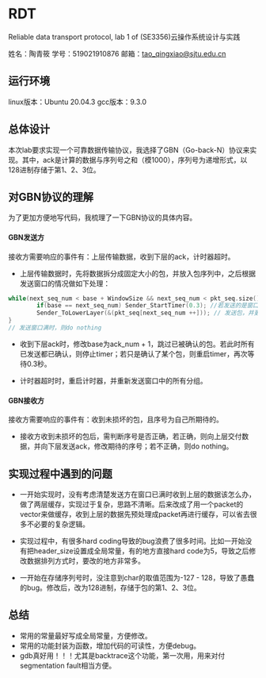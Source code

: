 # RDT
Reliable data transport protocol, lab 1 of (SE3356)云操作系统设计与实践

姓名：陶青筱
学号：519021910876
邮箱：tao_qingxiao@sjtu.edu.cn

## 运行环境

linux版本：Ubuntu 20.04.3
gcc版本：9.3.0

## 总体设计

本次lab要求实现一个可靠数据传输协议，我选择了GBN（Go-back-N）协议来实现。其中，ack是计算的数据与序列号之和（模1000），序列号为递增形式，以128进制存储于第1、2、3位。

## 对GBN协议的理解

为了更加方便地写代码，我梳理了一下GBN协议的具体内容。

#### GBN发送方

接收方需要响应的事件有：上层传输数据，收到下层的ack，计时器超时。

- 上层传输数据时，先将数据拆分成固定大小的包，并放入包序列中，之后根据发送窗口的情况做如下处理：
```c++
while(next_seq_num < base + WindowSize && next_seq_num < pkt_seq.size()) { // 发送窗口未满
        if(base == next_seq_num) Sender_StartTimer(0.3); //若发送的是窗口中第一个包，则启动timer
        Sender_ToLowerLayer(&(pkt_seq[next_seq_num ++])); // 发送包，并更改下次发送包的序号
}
// 发送窗口满时，则do nothing
```

- 收到下层ack时，修改base为ack_num + 1，跳过已被确认的包。若此时所有已发送都已确认，则停止timer；若只是确认了某个包，则重启timer，再次等待0.3秒。

- 计时器超时时，重启计时器，并重新发送窗口中的所有分组。

#### GBN接收方
接收方需要响应的事件有：收到未损坏的包，且序号为自己所期待的。

- 接收方收到未损坏的包后，需判断序号是否正确，若正确，则向上层交付数据，并向下层发送ack，修改期待的序号；若不正确，则do nothing。

## 实现过程中遇到的问题

- 一开始实现时，没有考虑清楚发送方在窗口已满时收到上层的数据该怎么办，做了两层缓存，实现过于复杂，思路不清晰。后来改成了用一个packet的vector来做缓存，收到上层的数据先预处理成packet再进行缓存，可以省去很多不必要的复杂逻辑。

- 实现过程中，有很多hard coding导致的bug浪费了很多时间。比如一开始没有把header_size设置成全局常量，有的地方直接hard code为5，导致之后修改数据排列方式时，要改的地方非常多。

- 一开始在存储序列号时，没注意到char的取值范围为-127 - 128，导致了愚蠢的bug。修改后，改为128进制，存储于包的第1、2、3位。

## 总结

- 常用的常量最好写成全局常量，方便修改。
- 常用的功能封装为函数，增加代码的可读性，方便debug。
- gdb真好用！！！尤其是backtrace这个功能，第一次用，用来对付segmentation fault相当方便。
